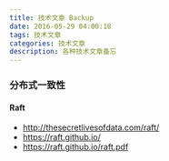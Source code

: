 ```yaml
---
title: 技术文章 Backup
date: 2016-05-29 04:00:18
tags: 技术文章
categories: 技术文章
description: 各种技术文章备忘
---
```


### 分布式一致性

#### Raft
- http://thesecretlivesofdata.com/raft/
- https://raft.github.io/
- https://raft.github.io/raft.pdf

